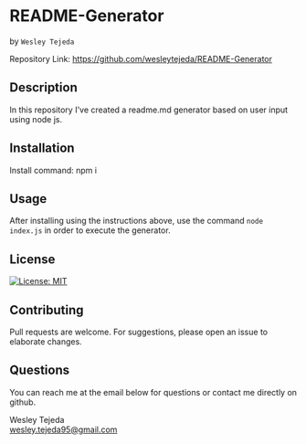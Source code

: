 
# README-Generator
by ```Wesley Tejeda```<br>

Repository Link: https://github.com/wesleytejeda/README-Generator<br>
## Description
In this repository I've created a readme.md generator based on user input using node js.

## Installation
Install command: npm i
## Usage
After installing using  the instructions above, use the command ```node index.js``` in order to execute the generator.

## License
[![License: MIT](https://img.shields.io/badge/License-MIT-yellow.svg)](https://opensource.org/licenses/MIT)

## Contributing
Pull requests are welcome. For suggestions, please open an issue to elaborate changes.

## Questions
You can reach me at the email below for questions or contact me directly on github.

  Wesley Tejeda<br>
  wesley.tejeda95@gmail.com
